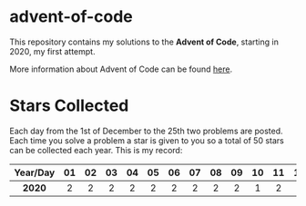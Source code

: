 # advent-of-code
This repository contains my solutions to the **Advent of Code**, starting in 2020, my first attempt.

More information about Advent of Code can be found [here](https://adventofcode.com/2020/about).

# Stars Collected

Each day from the 1st of December to the 25th two problems are posted. Each time you solve a problem a star is given to you so a total of 50 stars can be collected each year. This is my record:

| Year/Day | 01 | 02 | 03 | 04 | 05 | 06 | 07 | 08 | 09 | 10 | 11 | 12 | 13 | 14 | 15 | 16 | 17 | 18 | 19 | 20 | 21 | 22 | 23 | 24 | 25 | **Total** |
|:--------:|:---:|:---:|:---:|:---:|:---:|:---:|:---:|:---:|:---:|:---:|:---:|:---:|:---:|:---:|:---:|:---:|:---:|:---:|:---:|:---:|:---:|:---:|:---:|:---:|:---:|:---:|
| **2020** | 2 | 2 | 2 | 2 | 2 | 2 | 2 | 2 | 2 | 1 | 2 | 2 | 2 | 2 | 2 | 0 | 0 | 0 | 0 | 0 | 0 | 0 | 0 | 0 | 0 | **29** |